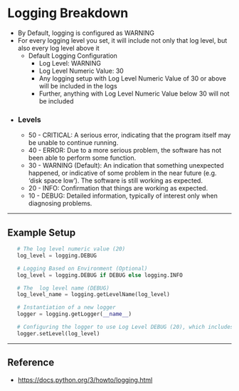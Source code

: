  # Logging Breakdown
- By Default, logging is configured as WARNING
- For every logging level you set, it will include not only that log level, but also every log level above it
   - Default Logging Configuration
      - Log Level: WARNING
      - Log Level Numeric Value: 30
      - Any logging setup with Log Level Numeric Value of 30 or above will be included in the logs
      - Further, anything with Log Level Numeric Value below 30 will not be included
- ### Levels
   - 50  - CRITICAL: A serious error, indicating that the program itself may be unable to continue running.
   - 40 - ERROR: Due to a more serious problem, the software has not been able to perform some function.
   - 30 - WARNING (Default): An indication that something unexpected happened, or indicative of some problem in the near future (e.g. ‘disk space low’). The software is still working as expected.
   - 20 - INFO: Confirmation that things are working as expected.
   - 10 - DEBUG: Detailed information, typically of interest only when diagnosing problems.
***

## Example Setup
```python
   # The log level numeric value (20)
   log_level = logging.DEBUG 

   # Logging Based on Environment (Optional)
   log_level = logging.DEBUG if DEBUG else logging.INFO

   # The  log level name (DEBUG)
   log_level_name = logging.getLevelName(log_level) 

   # Instantiation of a new logger
   logger = logging.getLogger(__name__) 

   # Configuring the logger to use Log Level DEBUG (20), which includes all log level numberic values above 20
   logger.setLevel(log_level) 
```
 
***
## Reference
- https://docs.python.org/3/howto/logging.html